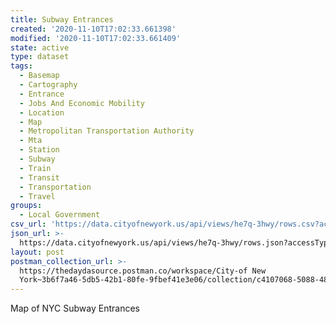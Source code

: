 ```yaml
---
title: Subway Entrances
created: '2020-11-10T17:02:33.661398'
modified: '2020-11-10T17:02:33.661409'
state: active
type: dataset
tags:
  - Basemap
  - Cartography
  - Entrance
  - Jobs And Economic Mobility
  - Location
  - Map
  - Metropolitan Transportation Authority
  - Mta
  - Station
  - Subway
  - Train
  - Transit
  - Transportation
  - Travel
groups:
  - Local Government
csv_url: 'https://data.cityofnewyork.us/api/views/he7q-3hwy/rows.csv?accessType=DOWNLOAD'
json_url: >-
  https://data.cityofnewyork.us/api/views/he7q-3hwy/rows.json?accessType=DOWNLOAD
layout: post
postman_collection_url: >-
  https://thedaydasource.postman.co/workspace/City-of New
  York~3b6f7a46-5db5-42b1-80fe-9fbef41e3e06/collection/c4107068-5088-4893-972f-4019c8033137
---
```

Map of NYC Subway Entrances
